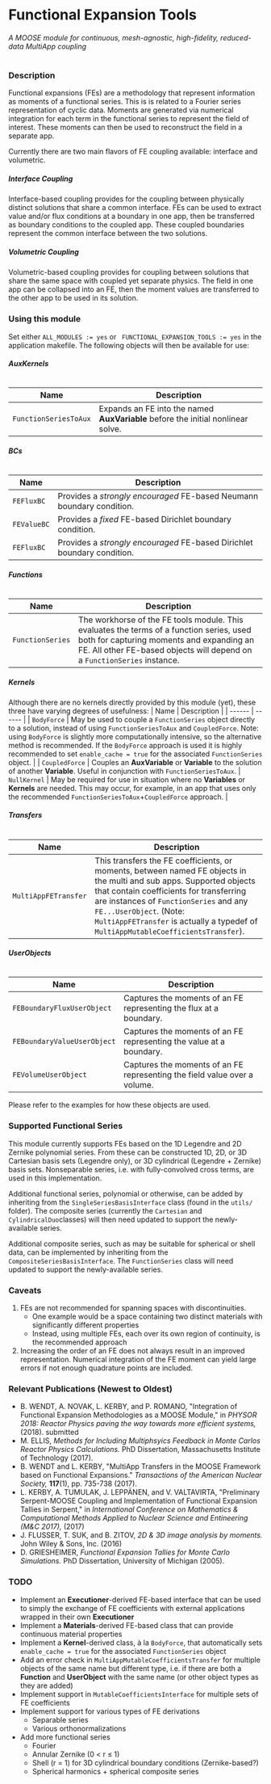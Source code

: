 # Functional Expansion Tools
###### A MOOSE module for continuous, mesh-agnostic, high-fidelity, reduced-data MultiApp coupling
#
#
#
### Description
Functional expansions (FEs) are a methodology that represent information as moments of a functional series. This is is related to a Fourier series representation of cyclic data. Moments are generated via numerical integration for each term in the functional series to represent the field of interest. These moments can then be used to reconstruct the field in a separate app.

Currently there are two main flavors of FE coupling available: interface and volumetric.

##### Interface Coupling
Interface-based coupling provides for the coupling between physically distinct solutions that share a common interface. FEs can be used to extract value and/or flux conditions at a boundary in one app, then be transferred as boundary conditions to the coupled app. These coupled boundaries represent the common interface between the two solutions.

##### Volumetric Coupling
Volumetric-based coupling provides for coupling between solutions that share the same space with coupled yet separate physics. The field in one app can be collapsed into an FE, then the moment values are transferred to the other app to be used in its solution.

### Using this module
Set either `ALL_MODULES := yes` or ` FUNCTIONAL_EXPANSION_TOOLS := yes` in the application makefile. The following objects will then be available for use:

##### AuxKernels
#
| Name | Description |
| ------ | ------ |
| `FunctionSeriesToAux` | Expands an FE into the named **AuxVariable** before the initial nonlinear solve. |

##### BCs
#
| Name | Description |
| ------ | ------ |
| `FEFluxBC` | Provides a *strongly encouraged* FE-based Neumann boundary condition. |
| `FEValueBC` | Provides a *fixed* FE-based Dirichlet boundary condition. |
| `FEFluxBC` | Provides a *strongly encouraged* FE-based Dirichlet boundary condition. |

##### Functions
#
| Name | Description |
| ------ | ------ |
| `FunctionSeries` | The workhorse of the FE tools module. This evaluates the terms of a function series, used both for capturing moments and expanding an FE. All other FE-based objects will depend on a `FunctionSeries` instance. |

##### Kernels
Although there are no kernels directly provided by this module (yet), these three have varying degrees of usefulness:
| Name | Description |
| ------ | ------ |
| `BodyForce` | May be used to couple a `FunctionSeries` object directly to a solution, instead of using `FunctionSeriesToAux` and `CoupledForce`. Note: using `BodyForce` is slightly more computationally intensive, so the alternative method is recommended. If the `BodyForce` approach is used it is highly recommended to set `enable_cache = true` for the associated `FunctionSeries` object. |
| `CoupledForce` | Couples an **AuxVariable** or **Variable** to the solution of another **Variable**. Useful in conjunction with `FunctionSeriesToAux`.
| `NullKernel` | May be required for use in situation where no **Variables** or **Kernels** are needed. This may occur, for example, in an app that uses only the recommended `FunctionSeriesToAux`+`CoupledForce` approach. |

##### Transfers
#
| Name | Description |
| ------ | ------ |
| `MultiAppFETransfer` | This transfers the FE coefficients, or moments, between named FE objects in the multi and sub apps. Supported objects that contain coefficients for transferring are instances of `FunctionSeries` and any `FE...UserObject`. (Note: `MultiAppFETransfer` is actually a typedef of `MultiAppMutableCoefficientsTransfer`).|

##### UserObjects
#
| Name | Description |
| ------ | ------ |
| `FEBoundaryFluxUserObject` | Captures the moments of an FE representing the flux at a boundary. |
| `FEBoundaryValueUserObject` | Captures the moments of an FE representing the value at a boundary. |
| `FEVolumeUserObject` | Captures the moments of an FE representing the field value over a volume. |


Please refer to the examples for how these objects are used.

### Supported Functional Series
This module currently supports FEs based on the 1D Legendre and 2D Zernike polynomial series. From these can be constructed 1D, 2D, or 3D Cartesian basis sets (Legendre only), or 3D cylindrical (Legendre + Zernike) basis sets. Nonseparable series, i.e. with fully-convolved cross terms, are used in this implementation.

Additional functional series, polynomial or otherwise, can be added by inheriting from the `SingleSeriesBasisInterface` class (found in the `utils/` folder). The composite series (currently the `Cartesian` and `CylindricalDuo`classes) will then need updated to support the newly-available series.

Additional composite series, such as may be suitable for spherical or shell data, can be implemented by inheriting from the `CompositeSeriesBasisInterface`. The `FunctionSeries` class will need updated to support the newly-available series.

### Caveats
1) FEs are not recommended for spanning spaces with discontinuities.
   * One example would be a space containing two distinct materials with significantly different properties
   * Instead, using multiple FEs, each over its own region of continuity, is the recommended approach
2) Increasing the order of an FE does not always result in an improved representation. Numerical integration of the FE moment can yield large errors if not enough quadrature points are included.

### Relevant Publications (Newest to Oldest)
* B. WENDT, A. NOVAK, L. KERBY, and P. ROMANO, "Integration of Functional Expansion Methodologies as a MOOSE Module," in *PHYSOR 2018: Reactor Physics paving the way towards more efficient systems,* (2018). submitted
* M. ELLIS, *Methods for Including Multiphsyics Feedback in Monte Carlos Reactor Physics Calculations.* PhD Dissertation, Massachusetts Institute of Technology (2017).
* B. WENDT and L. KERBY, "MultiApp Transfers in the MOOSE Framework based on Functional Expansions." *Transactions of the American Nuclear Society,* **117**(1), pp. 735-738 (2017).
* L. KERBY, A. TUMULAK, J. LEPPÄNEN, and V. VALTAVIRTA, "Preliminary Serpent-MOOSE Coupling and Implementation of Functional Expansion Tallies in Serpent," in *International Conference on Mathematics & Computational Methods Applied to Nuclear Science and Entineering (M&C 2017),* (2017)
* J. FLUSSER, T. SUK, and B. ZITOV, *2D & 3D image analysis by moments.* John Wiley & Sons, Inc. (2016)
* D. GRIESHEIMER, *Functional Expansion Tallies for Monte Carlo Simulations.* PhD Dissertation, University of Michigan (2005).

### TODO
* Implement an **Executioner**-derived FE-based interface that can be used to simply the exchange of FE coefficients with external applications wrapped in their own **Executioner**
* Implement a **Materials**-derived FE-based class that can provide continuous material properties
* Implement a **Kernel**-derived class, à la `BodyForce`, that automatically sets `enable_cache = true` for the associated `FunctionSeries` object
* Add an error check in `MultiAppMutableCoefficientsTransfer` for multiple objects of the same name but different type, i.e. if there are both a **Function** and **UserObject** with the same name (or other object types as they are added)
* Implement support in `MutableCoefficientsInterface` for multiple sets of FE coefficients
* Implement support for various types of FE derivations
  * Separable series
  * Various orthonormalizations
* Add more functional series
  * Fourier
  * Annular Zernike (0 < r ≤ 1)
  * Shell (r = 1) for 3D cylindrical boundary conditions (Zernike-based?)
  * Spherical harmonics + spherical composite series
